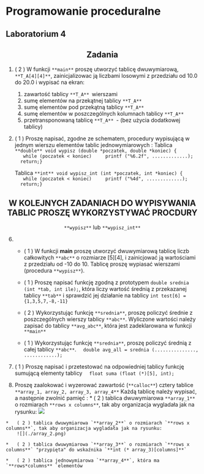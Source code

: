 # Programowanie proceduralne

## Laboratorium 4


<div align="center">

## Zadania

</div>

1.  ( 2 ) W funkcji `**main**` proszę utworzyć tablicę dwuwymiarową, `**T_A[4][4]**`, zainicjalizowac ją liczbami losowymi z przedziału od 10.0 do 20.0 i wypisać na ekran:
    1.  zawartość tablicy `**T_A** `wierszami
    2.  sumę elementów na przekątnej tablicy `**T_A**`
    3.  sumę elementów pod przekątną tablicy `**T_A**`
    4.  sumę elementów w poszczególnych kolumnach tablicy `**T_A**`
    5.  przetransponowaną tablicę `**T_A** `- (bez użycia dodatkowej tablicy)

3.  ( 1 ) Proszę napisać, zgodne ze schematem, procedury wypisującą w jednym wierszu elementów tablic jednowymiarowych :
    Tablica `**double** void wypisz (double *poczatek, double *koniec) {
       while (poczatek < koniec)
        printf ("%6.2f", .............);
      return;}`

    Tablica `**int** void wypisz_int (int *poczatek, int *koniec) {
       while (poczatek < koniec)
        printf ("%4d", .............);
      return;}`

<div align="center">

## W KOLEJNYCH ZADANIACH DO WYPISYWANIA TABLIC PROSZĘ WYKORZYSTYWAĆ PROCDURY
`**wypisz**` lub `**wypisz_int**`

</div>

6.  *   ( 1 ) W funkcji **main** proszę utworzyć dwuwymiarową tablicę liczb całkowitych `**abc**` o rozmiarze [5][4], i zainicjować ją wartościami z przedziału od -10 do 10\.
        Tablicę proszę wypiasać wierszami (procedura `**wypisz**`).

    *   ( 1 ) Proszę napisać funkcję zgodną z prototypem `double srednia (int *tab, int ile);`, która liczy wartość średnią z przekazanej tablicy `**tab**` i sprawdzić jej działanie na tablicy
        `int test[6] = {1,3,5,7,-8,-11}`

    *   ( 2 ) Wykorzystując funkcję `**srednia**`, proszę policzyć średnie z poszczególnych wierszy tablicy `**abc**`. Wyliczone wartości należy zapisać do tablicy `**avg_abc**`, która jest zadeklarowana w funkcji `**main**`

    *   ( 1 ) Wykorzystując funkcję `**srednia**`, proszę policzyć średnią z całej tablicy `**abc**`.
        `  double avg_all = srednia (..............., ............);`

7.  ( 1 ) Proszę napisać i przetestować na odpowiedniej tablicy funkcję sumującą elementy tablicy `  float suma (float (*)[5], int);`

10.  Proszę zaalokować i wyzerować zawartość (`**calloc**`) cztery tablice `**array_1, array_2, array_3, array_4**`
    Każdą tablicę należy wypisać, a następnie zwolnić pamięć :
    *   ( 2 ) tablica dwuwymiarowa `**array_1**` o rozmiarach `**rows x columns**`, tak aby organizacja wygladała jak na rysunku:
        ![](./array_1.png)

    *   ( 2 ) tablica dwuwymiarowa `**array_2**` o rozmiarach `**rows x columns**`, tak aby organizacja wygladała jak na rysunku:
        ![](./array_2.png)

    *   ( 2 ) tablica dwuwymiarowa `**array_3**` o rozmiarach `**rows x columns**` "przypięta" do wskaźnika `**int (* array_3)[columns]**`

    *   ( 2 ) tablica jednowymiarowa `**array_4**`, która ma `**rows*columns** `elementów
